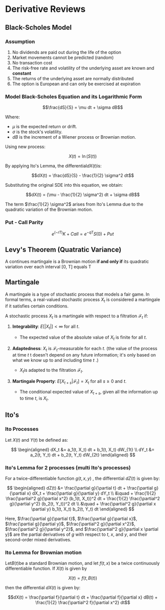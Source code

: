 # Derivative Reviews

## Black-Scholes Model

### **Assumption**

  1. No dividends are paid out during the life of the option
  2. Market movements cannot be predicted (random)
  3. No transaction cost
  4. The risk-free rate and volatility of the underlying asset are known and **constant**
  5. The returns of the underlying asset are normally distributed
  6. The option is European and can only be exercised at expiration

### Model Black-Scholes Equation and its Logarithmic Form  

$$\frac{dS}{S} = \mu dt + \sigma dB$$

Where:

- $\mu$ is the expected return or drift.
- $\sigma$ is the stock's volatility.
- $dB$ is the increment of a Wiener process or Brownian motion.

Using new process:

$$X(t) = \ln(S(t))$$

By applying Ito's Lemma, the differential$dX(t)$is:

$$dX(t) = \frac{dS}{S} - \frac{1}{2} \sigma^2 dt$$

Substituting the original SDE into this equation, we obtain:

$$dX(t) = (\mu - \frac{1}{2} \sigma^2) dt + \sigma dB$$

The term $\frac{1}{2} \sigma^2$ arises from Ito's Lemma due to the quadratic variation of the Brownian motion.


### Put - Call Parity

$$e^{(-rT)}K + Call = e^{-qT}S(0) + Put $$



## Levy's Theorem (Quatratic Variance)
  
A continues martingale is a Brownian motion **if and only if** its quadratic variation over each interval [0, T] equals T


## Martingale

A martingale is a type of stochastic process that models a fair game. In formal terms, a real-valued stochastic process $X_t$ is considered a martingale if it satisfies certain conditions.

A stochastic process $X_t$ is a martingale with respect to a filtration $\mathcal{F}_t$ if:

1. **Integrability**:  $E[|X_t|] < \infty$ for all $t$.
   - The expected value of the absolute value of $X_t$ is finite for all $t$.

2. **Adaptedness**: $X_t$ is $\mathcal{F}_t$-measurable for each $t$. (the value of the process at time $t$ t doesn't depend on any future information; it's only based on what we know up to and including time $t$ .)
   - $X_t$is adapted to the filtration $\mathcal{F}_t$.

3. **Martingale Property**: $E[X_{t+s} | \mathcal{F}_t] = X_t$ for all $s \geq 0$ and $t$.
   - The conditional expected value of $X_{t+s}$, given all the information up to time $t$, is $X_t$.
  

## Ito's

### Ito Processes

Let $X(t)$ and $Y(t)$ be defined as:

$$
\begin{aligned}
dX_t &= a_1(t, X_t) dt + b_1(t, X_t) dW_{1t} \\
dY_t &= a_2(t, Y_t) dt + b_2(t, Y_t) dW_{2t}
\end{aligned}
$$

### Ito's Lemma for 2 processes (multi Ito's processes)

For a twice-differentiable function $g(t, x, y)$ , the differential $dZ(t)$ is given by:

$$
\begin{aligned}
dZ(t) &= \frac{\partial g}{\partial t} dt + \frac{\partial g}{\partial x} dX_t + \frac{\partial g}{\partial y} dY_t \\
&\quad + \frac{1}{2} \frac{\partial^2 g}{\partial x^2} (b_1(t, X_t))^2 dt + \frac{1}{2} \frac{\partial^2 g}{\partial y^2} (b_2(t, Y_t))^2 dt \\
&\quad + \frac{\partial^2 g}{\partial x \partial y} b_1(t, X_t) b_2(t, Y_t) dt
\end{aligned}
$$

Here, $\frac{\partial g}{\partial t}$, $\frac{\partial g}{\partial x}$, $\frac{\partial g}{\partial y}$, $\frac{\partial^2 g}{\partial x^2}$, $\frac{\partial^2 g}{\partial y^2}$, and $\frac{\partial^2 g}{\partial x \partial y}$ are the partial derivatives of $g$ with respect to $t$, $x$, and $y$, and their second-order mixed derivatives.

### Ito Lemma for Brownian motion

Let$B(t)$be a standard Brownian motion, and let $f(t, x)$ be a twice continuously differentiable function. If $X(t)$ is given by

$$X(t) = f(t, B(t))$$

then the differential $dX(t)$ is given by:

$$dX(t) = \frac{\partial f}{\partial t} dt + \frac{\partial f}{\partial x} dB(t) + \frac{1}{2} \frac{\partial^2 f}{\partial x^2} dt$$
